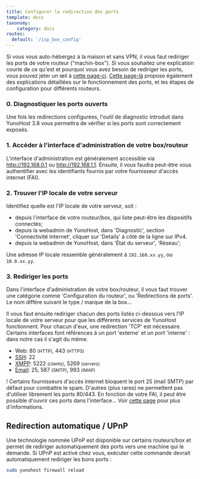 ```yaml
---
title: Configurer la redirection des ports
template: docs
taxonomy:
    category: docs
routes:
  default: '/isp_box_config'
---
```


Si vous vous auto-hébergez à la maison et sans VPN, il vous faut rediriger les ports de votre routeur ("machin-box"). Si vous souhaitez une explication courte de ce qu'est et pourquoi vous avez besoin de rediriger les ports, vous pouvez jeter un œil à [cette page-ci](/port_forwarding). [Cette page-là](https://craym.eu/tutoriels/utilitaires/ouvrir_les_ports_de_sa_box.html) propose également des explications détaillées sur le fonctionnement des ports, et les étapes de configuration pour différents routeurs.

### 0. Diagnostiquer les ports ouverts

Une fois les redirections configurées, l'outil de diagnostic introduit dans
YunoHost 3.8 vous permettra de vérifier si les ports sont correctement exposés.

### 1. Accéder à l'interface d'administration de votre box/routeur

L'interface d'administration est généralement accessible via http://192.168.0.1 ou http://192.168.1.1.
Ensuite, il vous faudra peut-être vous authentifier avec les identifiants
fournis par votre fournisseur d'accès internet (FAI).

### 2. Trouver l'IP locale de votre serveur

Identifiez quelle est l'IP locale de votre serveur, soit :
- depuis l'interface de votre routeur/box, qui liste peut-être les dispositifs
  connectés;
- depuis la webadmin de YunoHost, dans 'Diagnostic', section 'Connectivité Internet', cliquer sur 'Details' à côté de la ligne sur IPv4.
- depuis la webadmin de YunoHost, dans 'État du serveur', 'Réseau';

Une adresse IP locale ressemble généralement à `192.168.xx.yy`, ou `10.0.xx.yy`.

### 3. Rediriger les ports

Dans l'interface d'administration de votre box/routeur, il vous faut trouver
une catégorie comme 'Configuration du routeur', ou 'Redirections de ports'. Le
nom diffère suivant le type / marque de la box...

Il vous faut ensuite rediriger chacun des ports listés ci-dessous vers l'IP locale de votre serveur pour que les différents services de YunoHost fonctionnent. Pour chacun d'eux, une redirection 'TCP' est nécessaire. Certains interfaces font références à un port 'externe' et un port 'interne' : dans notre cas il s'agit du même.

* Web: 80 <small>(HTTP)</small>, 443 <small>(HTTPS)</small>
* [SSH](/ssh): 22
* [XMPP](/XMPP): 5222 <small>(clients)</small>, 5269 <small>(servers)</small>
* [Email](/email): 25, 587 <small>(SMTP)</small>, 993 <small>(IMAP)</small>

! <span class="glyphicon glyphicon-warning-sign"></span> Certains fournisseurs d'accès internet bloquent le port 25 (mail SMTP) par défaut pour combattre le spam. D'autres (plus rares) ne permettent pas d'utiliser librement les ports 80/443. En fonction de votre FAI, il peut être possible d'ouvrir ces ports dans l'interface... Voir [cette page](/isp) pour plus d'informations.

## Redirection automatique / UPnP

Une technologie nommée UPnP est disponible sur certains routeurs/box et permet de rediriger automatiquement des ports vers une machine qui le demande. Si UPnP est activé chez vous, exécuter cette commande devrait automatiquement rediriger les bons ports :

```bash
sudo yunohost firewall reload
```


